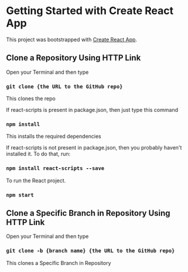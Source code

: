 # Getting Started with Create React App

This project was bootstrapped with [Create React App](https://github.com/facebook/create-react-app).

## Clone a Repository Using HTTP Link

Open your Terminal and then type

### `git clone {the URL to the GitHub repo}`
This clones the repo

If react-scripts is present in package.json, then just type this command

### `npm install`
This installs the required dependencies

If react-scripts is not present in package.json, then you probably haven't installed it. To do that, run:

### `npm install react-scripts --save`

To run the React project.

### `npm start`

## Clone a Specific Branch in Repository Using HTTP Link

Open your Terminal and then type

### `git clone -b {branch name} {the URL to the GitHub repo}`
This clones a Specific Branch in Repository